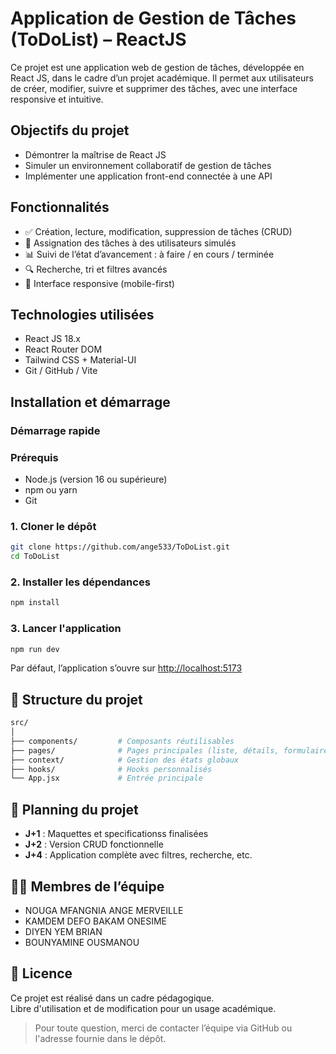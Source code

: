 #  Application de Gestion de Tâches (ToDoList) – ReactJS

Ce projet est une application web de gestion de tâches, développée en React JS, dans le cadre d’un projet académique. Il permet aux utilisateurs de créer, modifier, suivre et supprimer des tâches, avec une interface responsive et intuitive.

##  Objectifs du projet

- Démontrer la maîtrise de React JS
- Simuler un environnement collaboratif de gestion de tâches
- Implémenter une application front-end connectée à une API

##  Fonctionnalités

- ✅ Création, lecture, modification, suppression de tâches (CRUD)
- 👤 Assignation des tâches à des utilisateurs simulés
- 📊 Suivi de l’état d’avancement : à faire / en cours / terminée
- 🔍 Recherche, tri et filtres avancés
- 📱 Interface responsive (mobile-first)

##  Technologies utilisées

- React JS 18.x
- React Router DOM
- Tailwind CSS + Material-UI
- Git / GitHub / Vite

##  Installation et démarrage

### Démarrage rapide

###  Prérequis

-  Node.js (version 16 ou supérieure)
-  npm ou yarn
-  Git

### 1. Cloner le dépôt
```bash
git clone https://github.com/ange533/ToDoList.git
cd ToDoList
```
### 2. Installer les dépendances
```bash
npm install
```

### 3. Lancer l'application
```bash
npm run dev
```
Par défaut, l’application s’ouvre sur [http://localhost:5173](http://localhost:5173)


## 📂 Structure du projet

```bash
src/
│
├── components/         # Composants réutilisables
├── pages/              # Pages principales (liste, détails, formulaire)
├── context/            # Gestion des états globaux
├── hooks/              # Hooks personnalisés
└── App.jsx             # Entrée principale
```

## 📅 Planning du projet

- **J+1** : Maquettes et specificationss finalisées  
- **J+2** : Version CRUD fonctionnelle  
- **J+4** : Application complète avec filtres, recherche, etc.

## 👨‍💻 Membres de l’équipe

- NOUGA MFANGNIA ANGE MERVEILLE  
- KAMDEM DEFO BAKAM ONESIME 
- DIYEN YEM BRIAN
- BOUNYAMINE OUSMANOU

## 📜 Licence

Ce projet est réalisé dans un cadre pédagogique.  
Libre d'utilisation et de modification pour un usage académique.



> Pour toute question, merci de contacter l’équipe via GitHub ou l'adresse fournie dans le dépôt.
